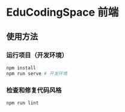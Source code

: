 # EduCodingSpace 前端

## 使用方法

### 运行项目（开发环境）

```sh
npm install
npm run serve # 开发环境
```

### 检查和修复代码风格

```sh
npm run lint
```
